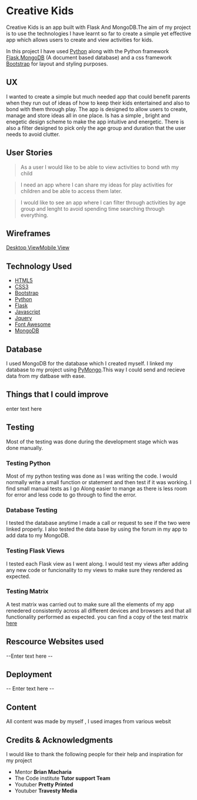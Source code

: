  # Creative Kids
 
 Creative Kids is an app built with Flask And MongoDB.The aim of my project is to
 use the technologies I have learnt so far to create a simple yet effective app which
 allows users to create and view activities for kids.
 
 In this project I have used [Python](https://www.python.org/) along with the Python framework 
 [Flask](https://www.fullstackpython.com/flask.html),[MongoDB](https://www.mongodb.com/)
 (A document based database) and a css framework [Bootstrap](https://getbootstrap.com/) for
 layout and styling purposes.
 
 ## UX
 I wanted to create a simple but much needed app that could benefit parents when they 
 run out of ideas of how to keep their kids entertained and also to bond with them
 through play. The app is designed to allow users to create, manage and store ideas all 
 in one place. Is has a simple , bright and enegetic design scheme to make the app 
 intuitive and energetic. There is also a filter designed to pick only the age group and duration 
 that the user needs to avoid clutter. 
 
 ## User Stories 
 > As a user I would like to be able to view activities to bond wth my child
 
 > I need an app where I can share my ideas for play activities for children
 and be able to access them later. 
 
 > I would like to see an app where I can filter through activities by age group and
 lenght to avoid spending time searching through everything. 
 
 ## Wireframes
 [Desktop View](https://www.python.org/)[Mobile View](https://www.python.org/)
 
 ## Technology Used
 
 * [HTML5](https://en.wikipedia.org/wiki/HTML5)
 * [CSS3](https://en.wikipedia.org/wiki/Cascading_Style_Sheets)
 * [Bootstrap](https://getbootstrap.com/)
 * [Python](https://www.python.org/)
 * [Flask](https://www.fullstackpython.com/flask.html)
 * [Javascript](https://www.javascript.com/)
 * [Jquery](https://jquery.com/)
 * [Font Awesome](https://fontawesome.com/)
 * [MongoDB](https://www.mongodb.com/)

 ## Database
 I used MongoDB for the database which I created myself. I linked my database to my 
 project using [PyMongo](https://api.mongodb.com/python/current/).This way I could 
 send and recieve data from my datbase with ease. 
 
 ## Things that I could improve
 
 enter text here
 
 ## Testing
 
 Most of the testing was done during the development stage which was done manually.
 
 ### Testing Python
 Most of my python testing was done as I was writing the code. I would normally
 write a small function or statement and then test if it was working. I find small 
 manual tests as I go Along easier to mange as there is less room for error and 
 less code to go through to find the error.
 
 ### Database Testing 
 I tested the database anytime I made a call or request to see if the two were linked properly.
 I also tested the data base by using the forum in my app to add data to my MongoDB.
 
 ### Testing Flask Views
 I tested each Flask view as I went along. I would test my views after adding any new code 
 or funcionality to my views to make sure they rendered as expected. 
 
 ### Testing Matrix
 A test matrix was carried out to make sure all the elements of my app renedered 
 consistently across all different devices and browsers and that all functionality 
 performed as expected. you can find a copy of the test matrix [here](https://www.mongodb.com/)
 
 
 
 ## Rescource Websites used
 
 --Enter text here --
 
 ## Deployment 
 
 -- Enter text here --
 
  ## Content
  
  All content was made by myself , I used images from various websit
 
 
  ## Credits & Acknowledgments
  
 I would like to thank the following people for their help and inspiration for my project
 * Mentor **Brian Macharia**
 * The Code institute **Tutor support Team**
 * Youtuber **Pretty Printed**
 * Youtuber **Travesty Media**